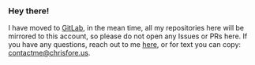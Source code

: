 ### Hey there!

I have moved to [GitLab](https://gitlab.com/csfore), in the mean time, all my repositories here will be mirrored to this account, so please do not open any Issues or PRs here. If you have any questions, reach out to me [here](mailto:contactme@chrisfore.us), or for text you can copy: contactme@chrisfore.us.
